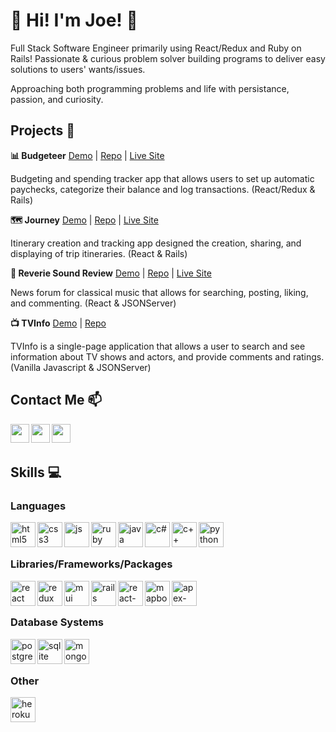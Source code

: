 # :wave:  Hi! I'm Joe! :wave: 

Full Stack Software Engineer primarily using React/Redux and Ruby on Rails! Passionate & curious problem solver building programs to deliver easy solutions to users' wants/issues.


Approaching both programming problems and life with persistance, passion, and curiosity. 
 
  
## Projects :art:

**📊 Budgeteer** [Demo](https://www.youtube.com/watch?v=Pi766_bysLg&ab_channel=JoeChristensen) | [Repo](https://github.com/ChristensenJoe/budgeteer) | [Live Site](https://budgeteer-finance.herokuapp.com/)

Budgeting and spending tracker app that allows users to set up automatic paychecks, categorize their balance and log transactions. (React/Redux & Rails)

**🗺️ Journey** [Demo](https://www.youtube.com/watch?v=3vd32fsQDgM&ab_channel=JoeChristensen) | [Repo](https://github.com/ChristensenJoe/journey) | [Live Site](https://journey-itinerary.herokuapp.com/)

Itinerary creation and tracking app designed the creation, sharing, and displaying of trip itineraries. (React & Rails)

**🎵 Reverie Sound Review** [Demo](https://www.youtube.com/watch?v=M6jcBWbSi4M&ab_channel=JoeChristensen) | [Repo](https://github.com/ChristensenJoe/reverie-sound-review) | [Live Site](https://reverie-sound-review.netlify.app/)

News forum for classical music that allows for searching, posting, liking, and commenting. (React & JSONServer)

**📺 TVInfo** [Demo](https://www.youtube.com/watch?v=tmRqtlW307k&ab_channel=JoeChristensen) | [Repo](https://github.com/ChristensenJoe/TVInfo)

TVInfo is a single-page application that allows a user to search and see information about TV shows and actors, and provide comments and ratings. (Vanilla Javascript & JSONServer)
  
## Contact Me :mailbox:

<p>
  <a href="https://www.linkedin.com/in/christensen-joe/" target="blank"><img align="left" src="https://cdn.jsdelivr.net/npm/simple-icons@3.0.1/icons/linkedin.svg" height="30" width="30" /></a>
  <a href="https://dev.to/christensenjoe" target="blank"><img align="left" src="https://cdn.worldvectorlogo.com/logos/devto.svg"  height="30" width="30" /></a>
 <a href="https://twitter.com/JoeChri86682303" target="blank"><img align="left" src="https://cdn.jsdelivr.net/gh/devicons/devicon/icons/twitter/twitter-original.svg" height="30" width="30" /></a>
 </p>
 
 <br />
 &emsp;
 
 
## Skills :computer:

### Languages


<p align="left">
 <img src="https://cdn.jsdelivr.net/gh/devicons/devicon/icons/html5/html5-original.svg" alt="html5" align="left" width="40" height="40"/>
  <img src="https://cdn.jsdelivr.net/gh/devicons/devicon/icons/css3/css3-original.svg" alt="css3" align="left" width="40" height="40"/>
  <img src="https://cdn.jsdelivr.net/gh/devicons/devicon/icons/javascript/javascript-original.svg" alt="js" align="left" width="40" height="40"/>
   <img src="https://cdn.jsdelivr.net/gh/devicons/devicon/icons/ruby/ruby-original.svg" alt="ruby" align="left" width="40" height="40"/>
 <img src="https://cdn.jsdelivr.net/gh/devicons/devicon/icons/java/java-original.svg" alt="java" align="left" width="40" height="40"/>
 <img src="https://cdn.jsdelivr.net/gh/devicons/devicon/icons/csharp/csharp-original.svg" alt="c#" align="left" width="40" height="40"/>
 <img src="https://cdn.jsdelivr.net/gh/devicons/devicon/icons/cplusplus/cplusplus-original.svg" alt="c++" align="left" width="40" height="40"/>
 <img src="https://cdn.jsdelivr.net/gh/devicons/devicon/icons/python/python-original.svg" alt="python" align="left" width="40" height="40"/>
 </p>

 </br>
 </br>
 
 ### Libraries/Frameworks/Packages
 
 
 <p align="left">
  <img src="https://i.imgur.com/rTNkWSQ.png" alt="react" align="left" width="40" height="40"/>
  <img src="https://cdn.jsdelivr.net/gh/devicons/devicon/icons/redux/redux-original.svg" alt="redux" align="left" width="40" height="40"/>
 <img src="https://cdn.jsdelivr.net/gh/devicons/devicon/icons/materialui/materialui-original.svg" alt="mui" align="left" width="40" height="40"/>
  <img src="https://cdn.jsdelivr.net/gh/devicons/devicon/icons/rails/rails-original-wordmark.svg" alt="rails" align="left" width="40" height="40"/>
 <img src="https://res.cloudinary.com/practicaldev/image/fetch/s---xCsVK0j--/c_imagga_scale,f_auto,fl_progressive,h_1080,q_auto,w_1080/https://reacttraining.com/images/blog/reach-react-router-future.png" alt="react-router" align="left" width="40" height="40"/>
 <img src="http://www.azavea.com/wp-content/uploads/2015/08/mapbox-logo.png" alt="mapbox" align="left" width="40" height="40"/>
 <img src="https://avatars.githubusercontent.com/u/37190687?s=200&v=4" alt="apex-charts" align="left" width="40" height="40"/>
</p>
</br>
</br>

### Database Systems


 <p align="left">
  <img src="https://cdn.jsdelivr.net/gh/devicons/devicon/icons/postgresql/postgresql-original.svg" alt="postgres" align="left" width="40" height="40"/>
 <img src="https://upload.wikimedia.org/wikipedia/commons/thumb/9/97/Sqlite-square-icon.svg/2048px-Sqlite-square-icon.svg.png" alt="sqlite" align="left" width="40" height="40"/>
 <img src="https://cdn.jsdelivr.net/gh/devicons/devicon/icons/mongodb/mongodb-original.svg" alt="mongodb" align="left" width="40" height="40"/>
</p>

</br>
</br>

### Other


 <p align="left">
  <img src="https://cdn.jsdelivr.net/gh/devicons/devicon/icons/heroku/heroku-original.svg" alt="heroku" align="left" width="40" height="40"/>
</p>

<br />
&emsp;
